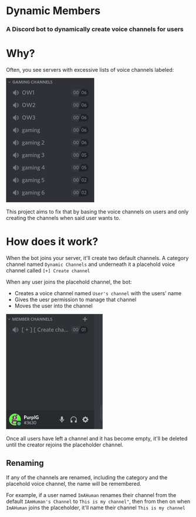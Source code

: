 # Dynamic Members

### A Discord bot to dynamically create voice channels for users 

# Why?
Often, you see servers with excessive lists of voice channels labeled:

![Excessive channel lists](static/channellist.png "Excessive channel lists")

This project aims to fix that by basing the voice channels on users and only creating the channels when said user wants to.

# How does it work?
When the bot joins your server, it'll create two default channels. A category channel named `Dynamic Channels` and underneath it a placehold voice channel called `[+] Create channel`

When any user joins the placehold channel, the bot:
- Creates a voice channel named `User's channel` with the users' name
- Gives the uesr permission to manage that channel
- Moves the user into the channel

![Joining a channel](static/joining.gif "Joining a channel")

Once all users have left a channel and it has become empty, it'll be deleted until the creator rejoins the placeholder channel.

## Renaming
If any of the channels are renamed, including the category and the placehold voice channel, the name will be remembered.

For example, if a user named `ImAHuman` renames their channel from the default `IAmHuman's Channel` to `This is my channel"`, then from then on when `ImAHuman` joins the placeholder, it'll name their channel `This is my channel`
